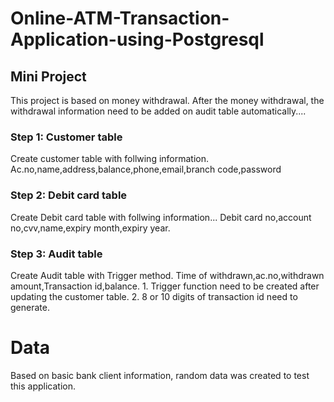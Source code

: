# Online-ATM-Transaction-Application-using-Postgresql

## Mini Project

This project is based on money withdrawal.
After the money withdrawal, the withdrawal information need to be added on audit table automatically....


### Step 1: Customer table
Create customer table with follwing information.
Ac.no,name,address,balance,phone,email,branch code,password

### Step 2: Debit card table
Create Debit card table with follwing information...
Debit card no,account no,cvv,name,expiry month,expiry year.

### Step 3: Audit table
Create Audit table with Trigger method. 
Time of withdrawn,ac.no,withdrawn amount,Transaction id,balance.
    1. Trigger function need to be created after updating the customer table.
    2. 8 or 10 digits of transaction id need to generate.

# Data
Based on basic bank client information, random data was created to test this application.
